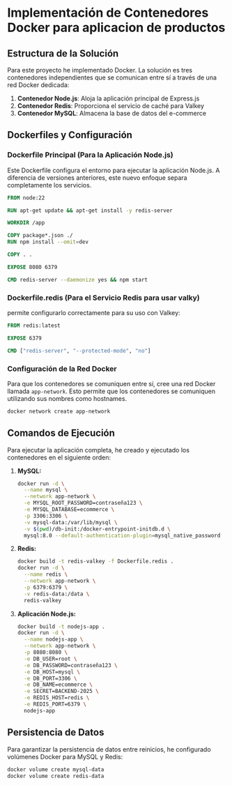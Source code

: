 # Implementación de Contenedores Docker para aplicacion de productos

## Estructura de la Solución

Para este proyecto he implementado Docker. La solución es tres contenedores independientes que se comunican entre sí a través de una red Docker dedicada:

1. **Contenedor Node.js**: Aloja la aplicación principal de Express.js
2. **Contenedor Redis**: Proporciona el servicio de caché para Valkey
3. **Contenedor MySQL**: Almacena la base de datos del e-commerce

## Dockerfiles y Configuración

### Dockerfile Principal (Para la Aplicación Node.js)

Este Dockerfile configura el entorno para ejecutar la aplicación Node.js. A diferencia de versiones anteriores, este nuevo enfoque separa completamente los servicios.

```dockerfile
FROM node:22

RUN apt-get update && apt-get install -y redis-server

WORKDIR /app

COPY package*.json ./
RUN npm install --omit=dev

COPY . .

EXPOSE 8080 6379

CMD redis-server --daemonize yes && npm start

```

### Dockerfile.redis (Para el Servicio Redis para usar valky)

permite configurarlo correctamente para su uso con Valkey:

```dockerfile
FROM redis:latest

EXPOSE 6379

CMD ["redis-server", "--protected-mode", "no"]
```

### Configuración de la Red Docker

Para que los contenedores se comuniquen entre sí, cree una red Docker llamada `app-network`. Esto permite que los contenedores se comuniquen utilizando sus nombres como hostnames.

```bash
docker network create app-network
```

## Comandos de Ejecución

Para ejecutar la aplicación completa, he creado y ejecutado los contenedores en el siguiente orden:

1. **MySQL:**
   ```bash
   docker run -d \
     --name mysql \
     --network app-network \
     -e MYSQL_ROOT_PASSWORD=contraseña123 \
     -e MYSQL_DATABASE=ecommerce \
     -p 3306:3306 \
     -v mysql-data:/var/lib/mysql \
     -v $(pwd)/db-init:/docker-entrypoint-initdb.d \
     mysql:8.0 --default-authentication-plugin=mysql_native_password
   ```

2. **Redis:**
   ```bash
   docker build -t redis-valkey -f Dockerfile.redis .
   docker run -d \
     --name redis \
     --network app-network \
     -p 6379:6379 \
     -v redis-data:/data \
     redis-valkey
   ```

3. **Aplicación Node.js:**
   ```bash
   docker build -t nodejs-app .
   docker run -d \
     --name nodejs-app \
     --network app-network \
     -p 8080:8080 \
     -e DB_USER=root \
     -e DB_PASSWORD=contraseña123 \
     -e DB_HOST=mysql \
     -e DB_PORT=3306 \
     -e DB_NAME=ecommerce \
     -e SECRET=BACKEND-2025 \
     -e REDIS_HOST=redis \
     -e REDIS_PORT=6379 \
     nodejs-app
   ```

## Persistencia de Datos

Para garantizar la persistencia de datos entre reinicios, he configurado volúmenes Docker para MySQL y Redis:

```bash
docker volume create mysql-data
docker volume create redis-data
```
